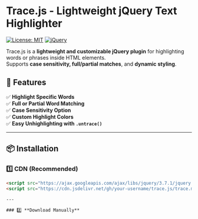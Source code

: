 # Trace.js - Lightweight jQuery Text Highlighter

[![License: MIT](https://img.shields.io/badge/License-MIT-yellow.svg)](https://opensource.org/licenses/MIT)
[![jQuery](https://img.shields.io/badge/jQuery-Required-blue.svg)](https://jquery.com/)

Trace.js is a **lightweight and customizable jQuery plugin** for highlighting words or phrases inside HTML elements.  
Supports **case sensitivity, full/partial matches**, and **dynamic styling**.

## 🚀 Features

✅ **Highlight Specific Words**  
✅ **Full or Partial Word Matching**  
✅ **Case Sensitivity Option**  
✅ **Custom Highlight Colors**  
✅ **Easy Unhighlighting with `.untrace()`**  

---

## 📦 Installation

### 1️⃣ **CDN (Recommended)**
```html
<script src="https://ajax.googleapis.com/ajax/libs/jquery/3.7.1/jquery.min.js"></script>
<script src="https://cdn.jsdelivr.net/gh/your-username/trace.js/trace.min.js"></script>

---

### 2️⃣ **Download Manually**
